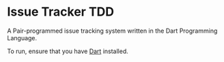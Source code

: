 # Issue Tracker TDD

A Pair-programmed issue tracking system written in the Dart Programming Language.

To run, ensure that you have [Dart] installed.

[//]: # (Tagged urls)
[Dart]: https://www.dartlang.org/